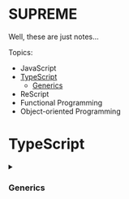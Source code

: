 # SUPREME
Well, these are just notes...


Topics:
- JavaScript
- [TypeScript](#typescript)
    - [Generics](#generics)
- ReScript
- Functional Programming
- Object-oriented Programming


# TypeScript

<details>
<summary id="generics">
<h3>Generics</h3>
</summary>

Generics allow us to reuse code that can work with a variety of types

Example: 

Say we have a function that returns the length of a given array:

```typescript
let getLength = (arr: Array<string>) => arr.length;
```

This function can only operate on arrays and only array of strings.
What if we could reuse the same function to get the length of a custom data-structure or a string for say. In this case we would need to write another function for each different data-structure, and that's huh lame.

With generics, we can make the `getLength` function also work with strings or any data-structure as long as they have a `length` property.

```typescript
let getLength = <T extends {length: number}>(data: T) => data.length;

getLength("Hello, world!!"); // TS will infer the type;
getLength<Array<string>>(["Hello", "world!!"]); // 
```

`T` here is a type parameter, just like function parameter but for types, and you can have as many as you want. Whichever is the type of the parameter we pass to the function `getLength`, `T` will hold that information.

Let's push things a bit further, let's create a `reduce` function and make it generic:

```typescript
let reduce = (array: any, callback: any, initialValue: any) => array.reduce(callback, initialValue);
```
Well, the function is already generic and I'm using `any` to make it so, but if we use like this, we lose all typing information and validation. So, lemme fix it.

```typescript
let reduce = <T, I>(
    array: T[], 
    callback: (acc: I, value: T) => I, 
    initialValue: I
) => array.reduce(callback, initialValue);

let sum = reduce([2, 3, 4], (acc, value) => acc + value, 0);
sum // result here has type of number

let hello = reduce(['h', 'e', 'l', 'l', 'o'], (acc, value) => acc + value, '');
hello // hello here has type of string
```

Here I have two type variables `T`and `I` and I could name them whatever I want, they'll hold the type information of my function parameter and could explicitly tell what they are or just let the compiler infer them.


We can also make generic `interfaces` and `classes`, here's how:

```typescript
interface GIdentity {
    <Value>(value: Value): Value
}

let identity = <Input>(a: Input): Input => a;
let identity2: GIdentity = identity;

identity2<string>("3");
```

```typescript
interface GIdentity<Value> {
    (value: Value): Value
}

let identity = <Input>(a: Input): Input => a;
let identity2: GIdentity<number> = identity;

identity2(3);
```

```typescript
class DataBase<T> {
    value: T;
    constructor(value: T) {
        this.value = value
    }
    get(): T {
        return this.value;
    }
}

const db = new DataBase("2");
console.log(db.get());
```

</details>
